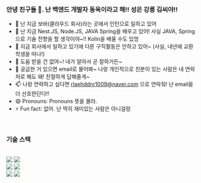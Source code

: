 ### 안녕 친구들 👋. 난 백엔드 개발자 동욱이라고 해!! 성은 강릉 김씨야!! 

- 🔭 난 지금 보바(클라우드 회사)라는 곳에서 인턴으로 일하고 있어
- 🌱 난 지금 Nest.JS, Node.JS, JAVA Spring을 배우고 있어! 사실 JAVA, Spring으로 기술 전향을 할 생각이야~!! Kolin을 배울 수도 있엉
- 👯 지금 회사에서 일하고 있기에 다른 구직활동은 안하고 있어~ (사실, 내년에 교환학생을 떠나!)
- 🤔 도움 받을 건 없어~! 내가 알아서 곧 잘하거든~
- 💬 궁금한 거 있으면 email로 물어봐~ 나랑 개인적으로 친분이 있는 사람은 내 연락처로 해도 돼! 친절하게 답해줄게~
- 📫 나랑 연락하고 싶다면 rlaehddnr1009@naver.com 으로 연락줘! 난 email을 더 선호한단다!!
- 😄 Pronouns: Pronouns 뜻을 몰라.
- ⚡ Fun fact: 없어. 난 딱히 재미있는 사람은 아니걸랑

<br/>

### 기술 스택

<br/>
<div><img src="https://img.shields.io/badge/-Nest.JS-red"/>  <img src="https://img.shields.io/badge/-Express-lightgrey"/> </div>
<div><img src="https://img.shields.io/badge/-Typescript-blue"/>  <img src="https://img.shields.io/badge/-Javascript-yellow"/></div>
<div><img src="https://img.shields.io/badge/-Prisma-ff69b4"/>  <img src="https://img.shields.io/badge/-MySQL-lightgrey"/></div>
 



<!--
**DONGUKwillsucceed/DONGUKwillsucceed** is a ✨ _special_ ✨ repository because its `README.md` (this file) appears on your GitHub profile.

Here are some ideas to get you started:

- 🔭 I’m currently working on Boba (Cloud Printing Solution)
- 🌱 I’m currently learning Nest.JS, Node.JS, Typescript, JAVA, Spring
- 👯 I’m looking to collaborate on ...
- 🤔 I’m looking for help with ...
- 💬 Ask me about ...
- 📫 How to reach me: ...
- 😄 Pronouns: ...
- ⚡ Fun fact: ...
-->

